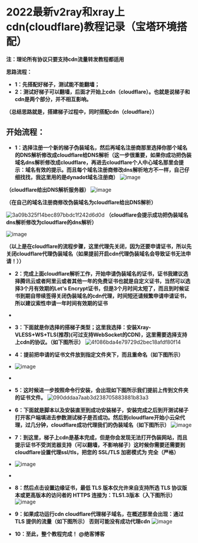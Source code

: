 # 2022最新v2ray和xray上cdn(cloudflare)教程记录（宝塔环境搭配）

**注：理论所有协议只要支持cdn流量转发教程都适用**

**思路流程：**

* **1：先搭配好梯子，测试能不能翻墙；**
* **2：测试好梯子可以翻墙，后面才开始上cdn（cloudflare）。也就是说梯子和cdn是两个部分，并不相互影响。**

**（总结思路就是，搭建梯子过程中，同时搭配cdn（cloudflare））**

## **开始流程：**

* **1：选择注册一个新的梯子伪装域名，然后再域名注册商那里选择你那个域名的DNS解析修改成cloudflare给DNS解析（这一步很重要，如果你成功把伪装域名dns解析修改成cloudflare，再进去cloudflare个人中心域名那里会提示：域名有效的提示。而且每个域名注册商修改dns解析地方不一样，自己仔细找找，我这里用的是dynadot域名注册商）**
 ![image](https://user-images.githubusercontent.com/74105070/164357399-9627e98d-f731-40f7-8aea-d5d0422dcaca.png)

**（cloudflare给出DNS解析服务器）**
![image](https://user-images.githubusercontent.com/74105070/164356579-08beabfa-aefd-4c0d-8542-207c85857f8e.png)

**（在自己的域名注册商修改伪装域名为cloudflare给出DNS解析）**

 ![3a09b325f14bec897bbdc1f242d6d0d](https://user-images.githubusercontent.com/74105070/164356087-346ebe11-343c-433a-a502-b74a9f46fcaf.png)
 **（cloudflare会提示成功把伪装域名dns解析修改为cloudflare的dns解析）**
 
 ![image](https://user-images.githubusercontent.com/74105070/164357101-2cc80bed-447e-437f-a024-61cfb7836854.png)

**（以上是在cloudflare的流程步骤，这里代理先关闭，因为还要申请证书，所以先关闭cloudflare代理伪装域名（如果提前开启cdn代理伪装域名会导致证书无法申请！））**
* **2：完成上面cloudflare解析工作，开始申请伪装域名的证书，证书我建议选择腾讯云或者阿里云或者其他一年的免费证书也就是自定义证书，当然可以选择3个月有效期的Let's Encrypt证书，但是3个月时间太短了，而且到时候证书到期自带续签得关闭伪装域名的cdn代理，时间短还请频繁申请申请证书，所以建议索性申请一年时间有效期的证书**
* 
* **3：下面就是你选择的搭梯子类型；这里我选择：安装Xray-VLESS+WS+TLS(推荐)(可过支持WebSocket的CDN)，这里需要选择支持上cdn的协议。（如下图所示）**
![4f086bda4e79729d2bec18afdf80f14](https://user-images.githubusercontent.com/74105070/164358801-2f958bdd-b3a5-4dd5-83df-e25987fccd3b.png)

* **4：提前把申请的证书文件放到指定文件夹下，而且重命名（如下图所示）**
* ![image](https://user-images.githubusercontent.com/74105070/164359682-7671d0d3-cc7e-4685-b065-d05e19e7b66a.png)
* 
* **5：这时候进一步按照命令行安装，会出现如下图所示我们提前上传到文件夹的证书文件。**
![090dddaa7aab3d238705883881b83a3](https://user-images.githubusercontent.com/74105070/164359979-448f4860-50db-4bd1-b874-4d55b85a04cb.png)

* **6：下面就是脚本以及安装直至到成功安装梯子，安装完成之后到开测试梯子打开客户端填进去参数测试梯子是否成功。然后到cloudflare开始小云朵代理，过几分钟，cloudflare成功代理我们的伪装域名（如下图所示）**
![image](https://user-images.githubusercontent.com/74105070/164360836-d73c5f4a-d2e2-4798-9559-a8fc7540af3b.png)

* **7：到这里，梯子上cdn是基本完成，但是你会发现无法打开伪装网站，而且提示证书不受浏览器支持（可以翻墙，不影响梯子）这时候你需要还需要到cloudflare设置代理ssl/tls，把您的 SSL/TLS 加密模式为 完全（严格）**
* ![image](https://user-images.githubusercontent.com/74105070/164361448-000a7cd8-8862-47fd-b261-68cebf75b1d3.png)
* 
* **8：然后点击设置边缘证书，最低 TLS 版本仅允许来自支持所选 TLS 协议版本或更高版本的访问者的 HTTPS 连接为：TLS1.3版本（入下图所示）**
![image](https://user-images.githubusercontent.com/74105070/164361739-6912f416-1d83-4bd6-8511-06f84567beeb.png)

* **9：如果成功运行cdn cloudflare代理梯子域名，在概述那里会出现：通过 TLS 提供的流量（如下图所示） 否则可能没有成功代理cdn**
![image](https://user-images.githubusercontent.com/74105070/164362068-0c10afac-ec75-40fe-853a-c8a0e6a76f80.png)

* **10：至此，整个教程完成！**
**@绝客博客**

